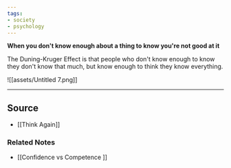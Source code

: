 ```yaml
---
tags:
- society
- psychology
---
```

**When you don't know enough about a thing to know you're not good at it**

The Duning-Kruger Effect is that people who don't know enough to know they don't know that much, but know enough to think they know everything.

![[assets/Untitled 7.png]]

---

## Source
- [[Think Again]]

### Related Notes
- [[Confidence vs Competence ]]